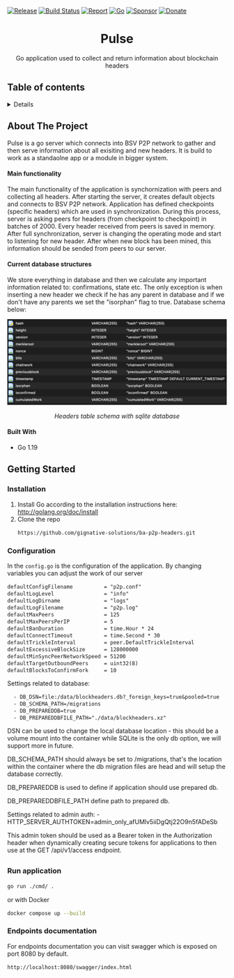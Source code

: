 [![Release](https://img.shields.io/github/release-pre/libsv/pulse.svg?logo=github&style=flat&v=1)](https://github.com/libsv/pulse/releases)
[![Build Status](https://img.shields.io/github/workflow/status/libsv/pulse/go?logo=github&v=3)](https://github.com/libsv/pulse/actions)
[![Report](https://goreportcard.com/badge/github.com/libsv/pulse?style=flat&v=1)](https://goreportcard.com/report/github.com/libsv/pulse)
[![Go](https://img.shields.io/github/go-mod/go-version/libsv/pulse?v=1)](https://golang.org/)
[![Sponsor](https://img.shields.io/badge/sponsor-libsv-181717.svg?logo=github&style=flat&v=3)](https://github.com/sponsors/libsv)
[![Donate](https://img.shields.io/badge/donate-bitcoin-ff9900.svg?logo=bitcoin&style=flat&v=3)](https://gobitcoinsv.com/#sponsor)
<br />

<h1 id="top" align="center">Pulse</h1>

  <p align="center">
    Go application used to collect and return information about blockchain headers
</div>

## Table of contents
<details>
  <!--<summary>Table of Contents</summary> -->
  <ol>
    <li>
      <a href="#about-the-project">About The Project</a>
      <ul>
        <li><a href="#built-with">Built With</a></li>
      </ul>
      <ul>
        <li><a href="#main-functionality">Main Functionality</a></li>
      </ul>
      <ul>
        <li><a href="#current-database-structures">Current database structures</a></li>
      </ul>
    </li>
    <li>
      <a href="#getting-started">Getting Started</a>
      <ul>
        <li><a href="#installation">Installation</a></li>
      </ul>
      <ul>
        <li><a href="#configuration">Configuration</a></li>
      </ul>
      <ul>
        <li><a href="#run-application">Run application</a></li>
      </ul>
    </li>
  </ol>
</details>



<!-- ABOUT THE PROJECT -->
## About The Project


Pulse is a go server which connects into BSV P2P network to gather and then serve information about all exisiting and new headers. It is build to work as a standaolne app or a module in bigger system.

#### Main functionality
The main functionality of the application is synchornization with peers and collecting all headers. After starting the server, it creates default objects and connects to BSV P2P network. Application has defined checkpoints (specific headers) which are used in synchronization. During this process, server is asking peers for headers (from checkpoint to checkpoint) in batches of 2000. Every header received from peers is saved in memory. After full synchronization, server is changing the operating mode and start to listening for new header. After when new block has been mined, this information should be sended from peers to our server.

#### Current database structures
We store everything in database and then we calculate any important information related to: confirmations, state etc.
The only exception is when inserting a new header we check if he has any parent in database and if we don't have any parents 
we set the "isorphan" flag to true.
Database schema below:

![Alt text](docs/images/headers.png?raw=true "Headers database structure")
<p align="center"><i>Headers table schema with sqlite database</i></p>


#### Built With

* Go 1.19

<!-- GETTING STARTED -->
## Getting Started

### Installation
1. Install Go according to the installation instructions here: http://golang.org/doc/install
2. Clone the repo
   ```sh
   https://github.com/gignative-solutions/ba-p2p-headers.git
   ```
    
### Configuration
In the ```config.go``` is the configuration of the application. By changing variables you can adjust the work of our server

```
defaultConfigFilename          = "p2p.conf"
defaultLogLevel                = "info"
defaultLogDirname              = "logs"
defaultLogFilename             = "p2p.log"
defaultMaxPeers                = 125
defaultMaxPeersPerIP           = 5
defaultBanDuration             = time.Hour * 24
defaultConnectTimeout          = time.Second * 30
defaultTrickleInterval         = peer.DefaultTrickleInterval
defaultExcessiveBlockSize      = 128000000
defaultMinSyncPeerNetworkSpeed = 51200
defaultTargetOutboundPeers     = uint32(8)
defaultBlocksToConfirmFork     = 10
```

Settings related to database:

      - DB_DSN=file:/data/blockheaders.db?_foreign_keys=true&pooled=true
      - DB_SCHEMA_PATH=/migrations
      - DB_PREPAREDDB=true
      - DB_PREPAREDDBFILE_PATH="./data/blockheaders.xz"

DSN can be used to change the local database location - this should be a volume mount into the container while SQLite is the only db option, we will support more in future.

DB_SCHEMA_PATH should always be set to /migrations, that's the location within the container where the db migration files are head and will setup the database correctly.

DB_PREPAREDDB is used to define if application should use prepared db.

DB_PREPAREDDBFILE_PATH define path to prepared db.


Settings related to admin auth:
      - HTTP_SERVER_AUTHTOKEN=admin_only_afUMlv5iiDgQtj22O9n5fADeSb

This admin token should be used as a Bearer token in the Authorization header when dynamically creating secure tokens for applications to then use at the GET /api/v1/access endpoint.  

## 

### Run application
```sh
go run ./cmd/ .
```
or with Docker
```sh
docker compose up --build
```

### Endpoints documentation
For endpoints documentation you can visit swagger which is exposed on port 8080 by default.
```
http://localhost:8080/swagger/index.html
```

<!-- PROJECT LOGO -->
<br />
